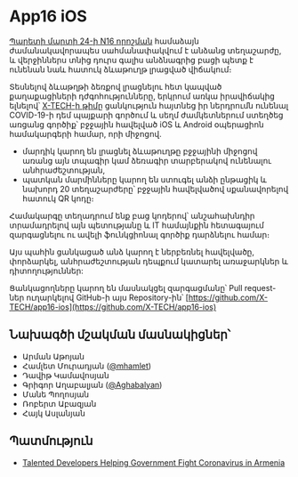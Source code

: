 # App16 iOS

[Պարետի մարտի 24-ի N16 որոշման](https://www.gov.am/files/docs/3969.pdf) համաձայն ժամանակավորապես սահմանափակվում է անձանց տեղաշարժը, և վերջիններս տնից դուրս գալիս անձնագրից բացի պետք է ունենան նաև հատուկ ձևաթուղթ լրացված վիճակում։

Տեսնելով ձևաթղթի ձեռքով լրացնելու հետ կապված քաղաքացիների դժգոհությունները, երկրում առկա իրավիճակից ելնելով՝ [X-TECH-ի թիմը](https://x-tech.am) ցանկություն հայտնեց իր ներդրումն ունենալ COVID-19-ի դեմ պայքարի գործում և սեղմ ժամկետներում ստեղծեց առցանց գործիք՝ բջջային հավելված iOS և Android օպերացիոն համակարգերի համար, որի միջոցով.

* մարդիկ կարող են լրացնել ձևաթուղթը բջջայինի միջոցով առանց այն տպագիր կամ ձեռագիր տարբերակով ունենալու անհրաժեշտության,
* պատկան մարմինները կարող են ստուգել անձի ընթացիկ և նախորդ 20 տեղաշարժերը՝ բջջային հավելվածով սքանավորելով հատուկ QR կոդը։

Համակարգը տեղադրում ենք բաց կոդերով՝ անշահախնդիր տրամադրելով այն պետությանը և IT համայնքին հետագայում զարգացնելու ու ավելի ֆունկցիոնալ գործիք դարձնելու համար։

Այս պահին ցանկացած անձ կարող է ներբեռնել հավելվածը, փորձարկել, անհրաժեշտության դեպքում կատարել առաջարկներ և դիտողություններ:

Ցանկացողները կարող են մասնակցել զարգացմանը՝ Pull request-ներ ուղարկելով GitHub-ի այս Repository-ին՝ [https://github.com/X-TECH/app16-ios](https://github.com/X-TECH/app16-ios)

## Նախագծի մշակման մասնակիցներ՝

* Արման Աթոյան
* Համլետ Մուրադյան ([@mhamlet](https://github.com/mhamlet))
* Դավիթ Կամավոսյան
* Գրիգոր Աղաբալյան ([@Aghabalyan](https://github.com/Aghabalyan))
* Մանե Պողոսյան
* Ռոբերտ Աբազյան
* Հայկ Ասլանյան

## Պատմություն

* [Talented Developers Helping Government Fight Coronavirus in Armenia](https://medium.com/@m_hamlet/talented-developers-helping-government-fight-coronavirus-in-armenia-1fa6684c492a)
